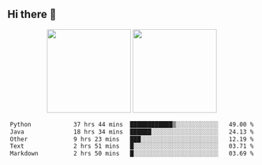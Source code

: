 ## Hi there 👋
<div align="center">
<span>  </span>
<img height="170px" src="https://github-readme-stats.vercel.app/api?username=LZvoid&show_icons=true&count_private==true&v=3" /><span>        </span><img height="170px" src="https://github-readme-stats.vercel.app/api/top-langs/?username=LZvoid&layout=compact&langs_count=8&v=3" />
<span>  </span>
</div>
<div align="center">

<!--START_SECTION:waka-->

```txt
Python            37 hrs 44 mins  ████████████▒░░░░░░░░░░░░   49.00 %
Java              18 hrs 34 mins  ██████░░░░░░░░░░░░░░░░░░░   24.13 %
Other             9 hrs 23 mins   ███░░░░░░░░░░░░░░░░░░░░░░   12.19 %
Text              2 hrs 51 mins   █░░░░░░░░░░░░░░░░░░░░░░░░   03.71 %
Markdown          2 hrs 50 mins   █░░░░░░░░░░░░░░░░░░░░░░░░   03.69 %
```

<!--END_SECTION:waka-->
</div>
